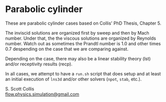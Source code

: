 # Parabolic cylinder

These are parabolic cylinder cases based on Collis'
PhD Thesis, Chapter 5.  

The inviscid solutions are organized first by sweep and 
then by Mach number. Under that, the the viscous solutions 
are organized by Reynolds number.  Watch out as
sometimes the Prandtl number is 1.0 and other times 0.7
despending on the case that we are comparing against.

Depending on the case, there may also be a linear stability 
theory (lst) and/or receptivity results (recp).

In all cases, we attempt to have a `run.sh` script that 
does setup and at least an initial execution of `lns3d`
and/or other solvers (`npot`, `stab`, etc.).

S. Scott Collis\
flow.physics.simulation@gmail.com
